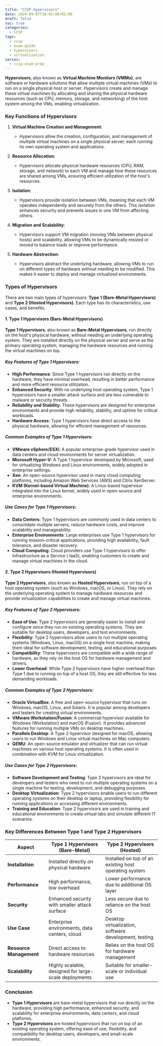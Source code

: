```yaml
---
title: "CCSP Hypervisors"
date: 2024-09-07T18:02:06+01:00
draft: false
toc: true
categories:
  - CCSP
tags:
  - ccsp
  - exam-guide
  - hypervisors
  - virtualization
series:
  - ccsp-exam-prep
---
```


**Hypervisors**, also known as **Virtual Machine Monitors (VMMs)**, are software or hardware
solutions that allow multiple virtual machines (VMs) to run on a single physical host or server.
Hypervisors create and manage these virtual machines by allocating and sharing the physical hardware
resources (such as CPU, memory, storage, and networking) of the host system among the VMs, enabling
virtualization.

### Key Functions of Hypervisors

1. **Virtual Machine Creation and Management**:
    - Hypervisors allow the creation, configuration, and management of multiple virtual machines on
      a single physical server, each running its own operating system and applications.

2. **Resource Allocation**:
    - Hypervisors allocate physical hardware resources (CPU, RAM, storage, and network) to each VM
      and manage how these resources are shared among VMs, ensuring efficient utilization of the
      host's resources.

3. **Isolation**:
    - Hypervisors provide isolation between VMs, meaning that each VM operates independently and
      securely from the others. This isolation enhances security and prevents issues in one VM from
      affecting others.

4. **Migration and Scalability**:
    - Hypervisors support VM migration (moving VMs between physical hosts) and scalability, allowing
      VMs to be dynamically resized or moved to balance loads or improve performance.

5. **Hardware Abstraction**:
    - Hypervisors abstract the underlying hardware, allowing VMs to run on different types of
      hardware without needing to be modified. This makes it easier to deploy and manage virtualized
      environments.

### Types of Hypervisors

There are two main types of hypervisors: **Type 1 (Bare-Metal Hypervisors)** and **Type 2 (Hosted
Hypervisors)**. Each type has its characteristics, use cases, and benefits.

#### 1. Type 1 Hypervisors (Bare-Metal Hypervisors)

**Type 1 Hypervisors**, also known as **Bare-Metal Hypervisors**, run directly on the host's
physical hardware, without needing an underlying operating system. They are installed directly on
the physical server and serve as the primary operating system, managing the hardware resources and
running the virtual machines on top.

##### Key Features of Type 1 Hypervisors:

- **High Performance**: Since Type 1 hypervisors run directly on the hardware, they have minimal
  overhead, resulting in better performance and more efficient resource utilization.
- **Enhanced Security**: With no underlying host operating system, Type 1 hypervisors have a smaller
  attack surface and are less vulnerable to malware or security threats.
- **Reliability and Stability**: These hypervisors are designed for enterprise environments and
  provide high reliability, stability, and uptime for critical workloads.
- **Hardware Access**: Type 1 hypervisors have direct access to the physical hardware, allowing for
  efficient management of resources.

##### Common Examples of Type 1 Hypervisors:

- **VMware vSphere/ESXi**: A popular enterprise-grade hypervisor used in data centers and cloud
  environments for server virtualization.
- **Microsoft Hyper-V**: A Type 1 hypervisor developed by Microsoft, used for virtualizing Windows
  and Linux environments, widely adopted in enterprise settings.
- **Xen**: An open-source hypervisor used in many cloud computing platforms, including Amazon Web
  Services (AWS) and Citrix XenServer.
- **KVM (Kernel-based Virtual Machine)**: A Linux-based hypervisor integrated into the Linux kernel,
  widely used in open-source and enterprise environments.

##### Use Cases for Type 1 Hypervisors:

- **Data Centers**: Type 1 hypervisors are commonly used in data centers to consolidate multiple
  servers, reduce hardware costs, and improve scalability and manageability.
- **Enterprise Environments**: Large enterprises use Type 1 hypervisors for running mission-critical
  applications, providing high availability, fault tolerance, and disaster recovery.
- **Cloud Computing**: Cloud providers use Type 1 hypervisors to offer Infrastructure as a Service (
  IaaS), enabling customers to create and manage virtual machines in the cloud.

#### 2. Type 2 Hypervisors (Hosted Hypervisors)

**Type 2 Hypervisors**, also known as **Hosted Hypervisors**, run on top of a host operating
system (such as Windows, macOS, or Linux). They rely on the underlying operating system to manage
hardware resources and provide virtualization capabilities to create and manage virtual machines.

##### Key Features of Type 2 Hypervisors:

- **Ease of Use**: Type 2 hypervisors are generally easier to install and configure since they run
  on existing operating systems. They are suitable for desktop users, developers, and test
  environments.
- **Flexibility**: Type 2 hypervisors allow users to run multiple operating systems (Windows, Linux,
  macOS) on a single host machine, making them ideal for software development, testing, and
  educational purposes.
- **Compatibility**: These hypervisors are compatible with a wide range of hardware, as they rely on
  the host OS for hardware management and drivers.
- **Lower Overhead**: While Type 2 hypervisors have higher overhead than Type 1 due to running on
  top of a host OS, they are still effective for less demanding workloads.

##### Common Examples of Type 2 Hypervisors:

- **Oracle VirtualBox**: A free and open-source hypervisor that runs on Windows, macOS, Linux, and
  Solaris. It is popular among developers and testers for creating virtual environments.
- **VMware Workstation/Fusion**: A commercial hypervisor available for Windows (Workstation) and
  macOS (Fusion). It provides advanced features for running multiple VMs on desktop machines.
- **Parallels Desktop**: A Type 2 hypervisor designed for macOS, allowing users to run Windows and
  Linux virtual machines on Mac computers.
- **QEMU**: An open-source emulator and virtualizer that can run virtual machines on various host
  operating systems. It is often used in combination with KVM for Linux virtualization.

##### Use Cases for Type 2 Hypervisors:

- **Software Development and Testing**: Type 2 hypervisors are ideal for developers and testers who
  need to run multiple operating systems on a single machine for testing, development, and debugging
  purposes.
- **Desktop Virtualization**: Type 2 hypervisors enable users to run different operating systems on
  their desktop or laptop, providing flexibility for running applications or accessing different
  environments.
- **Training and Education**: Type 2 hypervisors are used in training and educational environments
  to create virtual labs and simulate different IT scenarios.

### Key Differences Between Type 1 and Type 2 Hypervisors

| Aspect                  | Type 1 Hypervisors (Bare-Metal)                       | Type 2 Hypervisors (Hosted)                           |
|-------------------------|-------------------------------------------------------|-------------------------------------------------------|
| **Installation**        | Installed directly on physical hardware               | Installed on top of an existing host operating system |
| **Performance**         | High performance, low overhead                        | Lower performance due to additional OS layer          |
| **Security**            | Enhanced security with smaller attack surface         | Less secure due to reliance on the host OS            |
| **Use Case**            | Enterprise environments, data centers, cloud          | Desktop virtualization, software development, testing |
| **Resource Management** | Direct access to hardware resources                   | Relies on the host OS for hardware management         |
| **Scalability**         | Highly scalable, designed for large-scale deployments | Suitable for smaller-scale or individual use          |

### Conclusion

- **Type 1 Hypervisors** are bare-metal hypervisors that run directly on the hardware, providing
  high performance, enhanced security, and scalability for enterprise environments, data centers,
  and cloud platforms.
- **Type 2 Hypervisors** are hosted hypervisors that run on top of an existing operating system,
  offering ease of use, flexibility, and compatibility for desktop users, developers, and
  small-scale environments.
